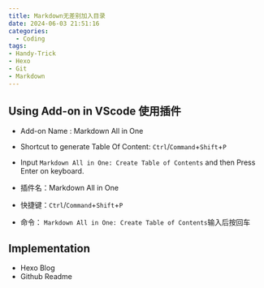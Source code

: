 ```yaml
---
title: Markdown无差别加入目录
date: 2024-06-03 21:51:16
categories:
  - Coding
tags: 
- Handy-Trick
- Hexo
- Git
- Markdown
---
```


## Using Add-on in VScode 使用插件
* Add-on Name : Markdown All in One
* Shortcut to generate Table Of Content: `Ctrl`/`Command`+`Shift`+`P`
* Input `Markdown All in One: Create Table of Contents` and then Press Enter on keyboard.

* 插件名：Markdown All in One
* 快捷键：`Ctrl`/`Command`+`Shift`+`P`
* 命令： `Markdown All in One: Create Table of Contents`输入后按回车

## Implementation
* Hexo Blog
* Github Readme